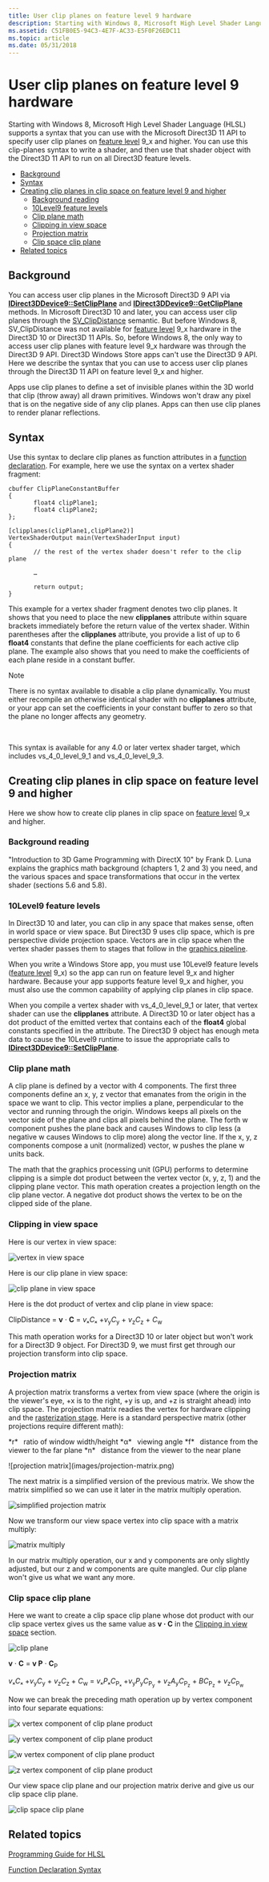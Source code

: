 ```yaml
---
title: User clip planes on feature level 9 hardware
description: Starting with Windows 8, Microsoft High Level Shader Language (HLSL) supports a syntax that you can use with the Microsoft Direct3D 11 API to specify user clip planes on feature level 9\_x and higher.
ms.assetid: C51FB0E5-94C3-4E7F-AC33-E5F0F26EDC11
ms.topic: article
ms.date: 05/31/2018
---
```


# User clip planes on feature level 9 hardware

Starting with Windows 8, Microsoft High Level Shader Language (HLSL) supports a syntax that you can use with the Microsoft Direct3D 11 API to specify user clip planes on [feature level](https://docs.microsoft.com/windows/desktop/direct3d11/overviews-direct3d-11-devices-downlevel-intro) 9\_x and higher. You can use this clip-planes syntax to write a shader, and then use that shader object with the Direct3D 11 API to run on all Direct3D feature levels.

-   [Background](#background-reading)
-   [Syntax](#syntax)
-   [Creating clip planes in clip space on feature level 9 and higher](#creating-clip-planes-in-clip-space-on-feature-level-9-and-higher)
    -   [Background reading](#background-reading)
    -   [10Level9 feature levels](#10level9-feature-levels)
    -   [Clip plane math](#clip-plane-math)
    -   [Clipping in view space](#clipping-in-view-space)
    -   [Projection matrix](#projection-matrix)
    -   [Clip space clip plane](#clip-space-clip-plane)
-   [Related topics](#related-topics)

## Background

You can access user clip planes in the Microsoft Direct3D 9 API via [**IDirect3DDevice9::SetClipPlane**](https://docs.microsoft.com/windows/desktop/api/d3d9/nf-d3d9-idirect3ddevice9-setclipplane) and [**IDirect3DDevice9::GetClipPlane**](https://docs.microsoft.com/windows/desktop/api/d3d9/nf-d3d9-idirect3ddevice9-getclipplane) methods. In Microsoft Direct3D 10 and later, you can access user clip planes through the [SV\_ClipDistance](dx-graphics-hlsl-semantics.md) semantic. But before Windows 8, SV\_ClipDistance was not available for [feature level](https://docs.microsoft.com/windows/desktop/direct3d11/overviews-direct3d-11-devices-downlevel-intro) 9\_x hardware in the Direct3D 10 or Direct3D 11 APIs. So, before Windows 8, the only way to access user clip planes with feature level 9\_x hardware was through the Direct3D 9 API. Direct3D Windows Store apps can't use the Direct3D 9 API. Here we describe the syntax that you can use to access user clip planes through the Direct3D 11 API on feature level 9\_x and higher.

Apps use clip planes to define a set of invisible planes within the 3D world that clip (throw away) all drawn primitives. Windows won't draw any pixel that is on the negative side of any clip planes. Apps can then use clip planes to render planar reflections.

## Syntax

Use this syntax to declare clip planes as function attributes in a [function declaration](dx-graphics-hlsl-function-syntax.md). For example, here we use the syntax on a vertex shader fragment:

``` syntax
cbuffer ClipPlaneConstantBuffer 
{
       float4 clipPlane1;
       float4 clipPlane2;
};

[clipplanes(clipPlane1,clipPlane2)]
VertexShaderOutput main(VertexShaderInput input)
{
       // the rest of the vertex shader doesn't refer to the clip plane
 
       …
 
       return output;
}
```

This example for a vertex shader fragment denotes two clip planes. It shows that you need to place the new **clipplanes** attribute within square brackets immediately before the return value of the vertex shader. Within parentheses after the **clipplanes** attribute, you provide a list of up to 6 **float4** constants that define the plane coefficients for each active clip plane. The example also shows that you need to make the coefficients of each plane reside in a constant buffer.

> [!Note]  
> There is no syntax available to disable a clip plane dynamically. You must either recompile an otherwise identical shader with no **clipplanes** attribute, or your app can set the coefficients in your constant buffer to zero so that the plane no longer affects any geometry.

 

This syntax is available for any 4.0 or later vertex shader target, which includes vs\_4\_0\_level\_9\_1 and vs\_4\_0\_level\_9\_3.

## Creating clip planes in clip space on feature level 9 and higher

Here we show how to create clip planes in clip space on [feature level](https://docs.microsoft.com/windows/desktop/direct3d11/overviews-direct3d-11-devices-downlevel-intro) 9\_x and higher.

### Background reading

"Introduction to 3D Game Programming with DirectX 10" by Frank D. Luna explains the graphics math background (chapters 1, 2 and 3) you need, and the various spaces and space transformations that occur in the vertex shader (sections 5.6 and 5.8).

### 10Level9 feature levels

In Direct3D 10 and later, you can clip in any space that makes sense, often in world space or view space. But Direct3D 9 uses clip space, which is pre perspective divide projection space. Vectors are in clip space when the vertex shader passes them to stages that follow in the [graphics pipeline](https://docs.microsoft.com/windows/desktop/direct3d11/overviews-direct3d-11-graphics-pipeline).

When you write a Windows Store app, you must use 10Level9 feature levels ([feature level](https://docs.microsoft.com/windows/desktop/direct3d11/overviews-direct3d-11-devices-downlevel-intro) 9\_x) so the app can run on feature level 9\_x and higher hardware. Because your app supports feature level 9\_x and higher, you must also use the common capability of applying clip planes in clip space.

When you compile a vertex shader with vs\_4\_0\_level\_9\_1 or later, that vertex shader can use the **clipplanes** attribute. A Direct3D 10 or later object has a dot product of the emitted vertex that contains each of the **float4** global constants specified in the attribute. The Direct3D 9 object has enough meta data to cause the 10Level9 runtime to issue the appropriate calls to [**IDirect3DDevice9::SetClipPlane**](https://docs.microsoft.com/windows/desktop/api/d3d9/nf-d3d9-idirect3ddevice9-setclipplane).

### Clip plane math

A clip plane is defined by a vector with 4 components. The first three components define an x, y, z vector that emanates from the origin in the space we want to clip. This vector implies a plane, perpendicular to the vector and running through the origin. Windows keeps all pixels on the vector side of the plane and clips all pixels behind the plane. The forth w component pushes the plane back and causes Windows to clip less (a negative w causes Windows to clip more) along the vector line. If the x, y, z components compose a unit (normalized) vector, w pushes the plane w units back.

The math that the graphics processing unit (GPU) performs to determine clipping is a simple dot product between the vertex vector (x, y, z, 1) and the clipping plane vector. This math operation creates a projection length on the clip plane vector. A negative dot product shows the vertex to be on the clipped side of the plane.

### Clipping in view space

Here is our vertex in view space:

![vertex in view space](images/vertex-clip.png)

Here is our clip plane in view space:

![clip plane in view space](images/clip-plane-view.png)

Here is the dot product of vertex and clip plane in view space:

ClipDistance = **v** · **C** = *v*ₓ*C*ₓ +*v*<sub>y</sub>*C*<sub>y</sub> + *v*<sub>z</sub>*C*<sub>z</sub> + *C*<sub>w</sub>

This math operation works for a Direct3D 10 or later object but won't work for a Direct3D 9 object. For Direct3D 9, we must first get through our projection transform into clip space.

### Projection matrix

A projection matrix transforms a vertex from view space (where the origin is the viewer's eye, +x is to the right, +y is up, and +z is straight ahead) into clip space. The projection matrix readies the vertex for hardware clipping and the [rasterization stage](https://docs.microsoft.com/windows/desktop/direct3d11/d3d10-graphics-programming-guide-rasterizer-stage). Here is a standard perspective matrix (other projections require different math):

<dl> *r*  ratio of window width/height  
*α*  viewing angle  
*f*  distance from the viewer to the far plane  
*n*  distance from the viewer to the near plane  
</dl>![projection matrix](images/projection-matrix.png)

The next matrix is a simplified version of the previous matrix. We show the matrix simplified so we can use it later in the matrix multiply operation.

![simplified projection matrix](images/projection-matrix2.png)

Now we transform our view space vertex into clip space with a matrix multiply:

![matrix multiply](images/matrix-multiply.png)

In our matrix multiply operation, our x and y components are only slightly adjusted, but our z and w components are quite mangled. Our clip plane won't give us what we want any more.

### Clip space clip plane

Here we want to create a clip space clip plane whose dot product with our clip space vertex gives us the same value as **v · C** in the [Clipping in view space](#clipping-in-view-space) section.

![clip plane](images/clip-space-clip-plane.png)

**v** · **C** = **v P** · **C**<sub>P</sub>

*v*ₓ*C*ₓ +*v*<sub>y</sub>*C*<sub>y</sub> + *v*<sub>z</sub>*C*<sub>z</sub> + *C*<sub>w</sub> = *v*ₓ*P*ₓ*C*<sub>Pₓ</sub> +*v*<sub>y</sub>*P*<sub>y</sub>*C*<sub>P<sub>y</sub></sub> + *v*<sub>z</sub>*A*<sub>y</sub>*C*<sub>P<sub>z</sub></sub> + *BC*<sub>P<sub>z</sub></sub> + *v*<sub>z</sub>*C*<sub>P<sub>w</sub></sub>

Now we can break the preceding math operation up by vertex component into four separate equations:

![x vertex component of clip plane product](images/clip-space-clip-plane-equ1.png)

![y vertex component of clip plane product](images/clip-space-clip-plane-equ2.png)

![w vertex component of clip plane product](images/clip-space-clip-plane-equ3.png)

![z vertex component of clip plane product](images/clip-space-clip-plane-equ4.png)

Our view space clip plane and our projection matrix derive and give us our clip space clip plane.

![clip space clip plane](images/clip-space-clip-plane-matrix.png)

## Related topics

<dl> <dt>

[Programming Guide for HLSL](dx-graphics-hlsl-pguide.md)
</dt> <dt>

[Function Declaration Syntax](dx-graphics-hlsl-function-syntax.md)
</dt> </dl>

 

 





